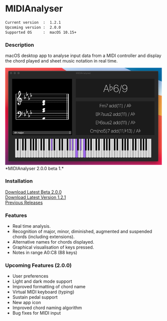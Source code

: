 # MIDIAnalyser
``` 
Current version  :  1.2.1
Upcoming version :  2.0.0
Supported OS     :  macOS 10.15+
```

### Description
macOS desktop app to analyse input data from a MIDI controller and display the chord played and sheet music notation in real time.

<img src="./Info/MIDIAnalyser%202.0.0.png" width="800" class="center">
*MIDIAnalyser 2.0.0 beta 1.*


### Installation

[Download Latest Beta 2.0.0](https://github.com/t-bre/MIDIAnalyser/releases/download/2.0.0-beta-1/MIDIAnalyser.app.zip)  
[Download Latest Version 1.2.1](https://github.com/t-bre/MIDIAnalyser/releases/download/1.2.1/MIDIAnalyser.app.zip)  
[Previous Releases](https://github.com/t-bre/MIDIAnalyser/releases)  

### Features
* Real time analysis.
* Recognition of major, minor, diminished, augmented and suspended chords (including extensions).
* Alternative names for chords displayed.
* Graphical visualisation of keys pressed.
* Notes in range A0:C8 (88 keys)

### Upcoming Features (2.0.0)
* User preferences
* Light and dark mode support
* Improved formatting of chord name
* Virtual MIDI keyboard (typing)
* Sustain pedal support
* New app icon
* Improved chord naming algorithm
* Bug fixes for MIDI input


